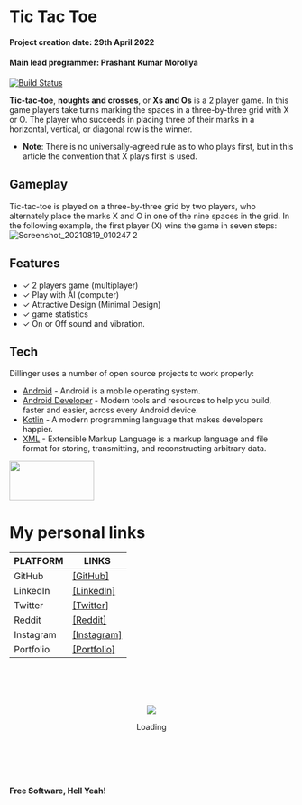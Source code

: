 # Tic Tac Toe
#### Project creation date: 29th April 2022
#### Main lead programmer: Prashant Kumar Moroliya

[![Build Status](https://travis-ci.org/joemccann/dillinger.svg?branch=master)](https://travis-ci.org/joemccann/dillinger)

**Tic-tac-toe**, **noughts and crosses**, or **Xs and Os** is a 2 player game.
In this game players take turns marking the spaces in a three-by-three grid with X or O. The player who succeeds in placing three of their marks in a horizontal, vertical, or diagonal row is the winner.

- **Note**: There is no universally-agreed rule as to who plays first, but in this article the convention that X plays first is used. 

## Gameplay
Tic-tac-toe is played on a three-by-three grid by two players, who alternately place the marks X and O in one of the nine spaces in the grid. 
In the following example, the first player (X) wins the game in seven steps: 
![Screenshot_20210819_010247 2](https://upload.wikimedia.org/wikipedia/commons/1/1b/Tic-tac-toe-game-1.svg)

## Features

- ✓ 2 players game (multiplayer)
- ✓ Play with AI (computer)
- ✓ Attractive Design (Minimal Design)
- ✓ game statistics
- ✓ On or Off sound and vibration.

## Tech

Dillinger uses a number of open source projects to work properly:

- [Android] - Android is a mobile operating system.
- [Android Developer] - Modern tools and resources to help you build, faster and easier, across every Android device.
- [Kotlin] -  A modern programming language that makes developers happier.
- [XML](https://www.xml.com/) - Extensible Markup Language is a markup language and file format for storing, transmitting, and reconstructing arbitrary data.


<a href="https://c4.wallpaperflare.com/wallpaper/155/224/936/coming-coming-soon-sign-text-wallpaper-preview.jpg" target="_blank"> <img src="https://user-images.githubusercontent.com/62107887/130696039-68b4276e-8b78-4eb6-8aa9-ac2ac681e828.png" width="150" height="70" > </a>

# My personal links

| PLATFORM | LINKS |
| ------ | ------ |
| GitHub | <a href="https://github.com/prashantmoroliya" />[GitHub] |
| LinkedIn | <a href="https://www.linkedin.com/in/prashantmoroliya/" />[LinkedIn] |
| Twitter | <a href="https://twitter.com/pkmoroliya" />[Twitter] |
| Reddit | <a href="https://www.reddit.com/user/darthlordvader" />[Reddit] |
| Instagram | <a href="https://www.instagram.com/prashantmoroliya/" />[Instagram] |
| Portfolio | <a href="https://prashantmoroliya.wixsite.com/portfolio" />[Portfolio] |

<div align="center">
	<br>
	<br>
	<br>
	<br>
	<img src="https://thumbs.gfycat.com/DangerousFamousHoopoe-mobile.mp4">
	<p>Loading</p>
	<br>
	<br>
	<br>
	<br>
</div>

**Free Software, Hell Yeah!**

[//]: # (These are reference links used in the body of this note and get stripped out when the markdown processor does its job. There is no need to format nicely because it shouldn't be seen. Thanks SO - http://stackoverflow.com/questions/4823468/store-comments-in-markdown-syntax)

   [Android]: <https://www.android.com>
   [Android Developer]: <https://developer.android.com/>
   [Kotlin]: <https://kotlinlang.org/>